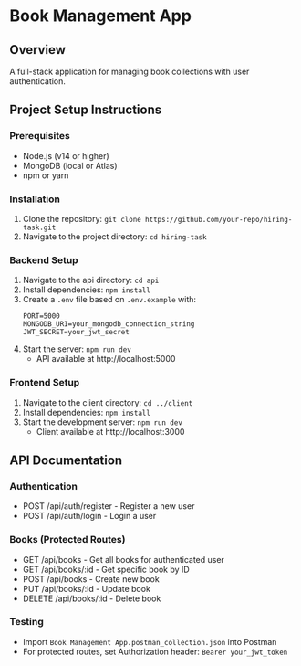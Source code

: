 # Book Management App

## Overview
A full-stack application for managing book collections with user authentication.

## Project Setup Instructions

### Prerequisites
- Node.js (v14 or higher)
- MongoDB (local or Atlas)
- npm or yarn

### Installation
1. Clone the repository: `git clone https://github.com/your-repo/hiring-task.git`
2. Navigate to the project directory: `cd hiring-task`

### Backend Setup
1. Navigate to the api directory: `cd api`
2. Install dependencies: `npm install`
3. Create a `.env` file based on `.env.example` with:
   ```
   PORT=5000
   MONGODB_URI=your_mongodb_connection_string
   JWT_SECRET=your_jwt_secret
   ```
4. Start the server: `npm run dev`
   - API available at http://localhost:5000

### Frontend Setup
1. Navigate to the client directory: `cd ../client`
2. Install dependencies: `npm install`
3. Start the development server: `npm run dev`
   - Client available at http://localhost:3000

## API Documentation

### Authentication
- POST /api/auth/register - Register a new user
- POST /api/auth/login - Login a user

### Books (Protected Routes)
- GET /api/books - Get all books for authenticated user
- GET /api/books/:id - Get specific book by ID
- POST /api/books - Create new book
- PUT /api/books/:id - Update book
- DELETE /api/books/:id - Delete book

### Testing
- Import `Book Management App.postman_collection.json` into Postman
- For protected routes, set Authorization header: `Bearer your_jwt_token`